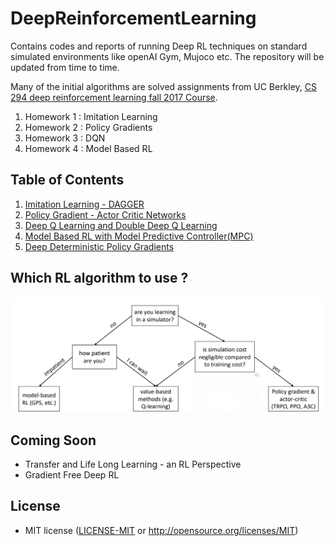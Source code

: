 # DeepReinforcementLearning
Contains codes and reports of running Deep RL techniques on standard simulated environments like openAI Gym, Mujoco etc. The repository will be updated from time to time.

Many of the initial algorithms are solved assignments from UC Berkley, [CS 294 deep reinforcement learning fall 2017 Course](http://rail.eecs.berkeley.edu/deeprlcourse-fa17/index.html). 
1. Homework 1 : Imitation Learning
2. Homework 2 : Policy Gradients
3. Homework 3 : DQN
4. Homework 4 : Model Based RL




## Table of Contents

1. [Imitation Learning - DAGGER](https://github.com/vaisakh-shaj/DeepReinforcementLearning/tree/master/1_BehaviourCloning_DAGGER)
2. [Policy Gradient - Actor Critic Networks](https://github.com/vaisakh-shaj/DeepReinforcementLearning/tree/master/2_Actor_Critic_and_Policy_Gradient)
3. [Deep Q Learning and Double Deep Q Learning](https://github.com/vaisakh-shaj/DeepReinforcementLearning/tree/master/3_Deep_Double_Q_Learning_Atari_Games)
4. [Model Based RL with Model Predictive Controller(MPC)](https://github.com/vaisakh-shaj/DeepReinforcementLearning/tree/master/4_ModelBasedRL_OptimalControllers)
5. [Deep Deterministic Policy Gradients](https://github.com/vaisakh-shaj/DeepReinforcementLearning/tree/master/5_Deep_Deterministic_Policy_Gradients)

## Which RL algorithm to use ?

![](Images/whichRL.png)

## Coming Soon

- Transfer and Life Long Learning - an RL Perspective
- Gradient Free Deep RL

## License

- MIT license ([LICENSE-MIT](https://github.com/vaisakh-shaj/DeepReinforcementLearning/blob/master/LICENSE-MIT.md) or http://opensource.org/licenses/MIT)

